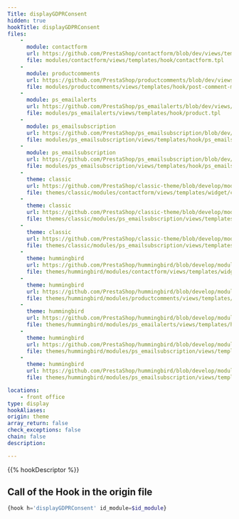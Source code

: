 ```yaml
---
Title: displayGDPRConsent
hidden: true
hookTitle: displayGDPRConsent
files:
    -
      module: contactform
      url: https://github.com/PrestaShop/contactform/blob/dev/views/templates/hook/contactform.tpl
      file: modules/contactform/views/templates/hook/contactform.tpl
    -
      module: productcomments
      url: https://github.com/PrestaShop/productcomments/blob/dev/views/templates/hook/post-comment-modal.tpl
      file: modules/productcomments/views/templates/hook/post-comment-modal.tpl
    -
      module: ps_emailalerts
      url: https://github.com/PrestaShop/ps_emailalerts/blob/dev/views/templates/hook/product.tpl
      file: modules/ps_emailalerts/views/templates/hook/product.tpl
    -
      module: ps_emailsubscription
      url: https://github.com/PrestaShop/ps_emailsubscription/blob/dev/views/templates/hook/ps_emailsubscription-column.tpl
      file: modules/ps_emailsubscription/views/templates/hook/ps_emailsubscription-column.tpl
    -
      module: ps_emailsubscription
      url: https://github.com/PrestaShop/ps_emailsubscription/blob/dev/views/templates/hook/ps_emailsubscription.tpl
      file: modules/ps_emailsubscription/views/templates/hook/ps_emailsubscription.tpl
    -
      theme: classic
      url: https://github.com/PrestaShop/classic-theme/blob/develop/modules/contactform/views/templates/widget/contactform.tpl
      file: themes/classic/modules/contactform/views/templates/widget/contactform.tpl
    -
      theme: classic
      url: https://github.com/PrestaShop/classic-theme/blob/develop/modules/ps_emailsubscription/views/templates/hook/ps_emailsubscription-column.tpl
      file: themes/classic/modules/ps_emailsubscription/views/templates/hook/ps_emailsubscription-column.tpl
    -
      theme: classic
      url: https://github.com/PrestaShop/classic-theme/blob/develop/modules/ps_emailsubscription/views/templates/hook/ps_emailsubscription.tpl
      file: themes/classic/modules/ps_emailsubscription/views/templates/hook/ps_emailsubscription.tpl
    -
      theme: hummingbird
      url: https://github.com/PrestaShop/hummingbird/blob/develop/modules/contactform/views/templates/widget/contactform.tpl
      file: themes/hummingbird/modules/contactform/views/templates/widget/contactform.tpl
    -
      theme: hummingbird
      url: https://github.com/PrestaShop/hummingbird/blob/develop/modules/productcomments/views/templates/hook/post-comment-modal.tpl
      file: themes/hummingbird/modules/productcomments/views/templates/hook/post-comment-modal.tpl
    -
      theme: hummingbird
      url: https://github.com/PrestaShop/hummingbird/blob/develop/modules/ps_emailalerts/views/templates/hook/product.tpl
      file: themes/hummingbird/modules/ps_emailalerts/views/templates/hook/product.tpl
    -
      theme: hummingbird
      url: https://github.com/PrestaShop/hummingbird/blob/develop/modules/ps_emailsubscription/views/templates/hook/ps_emailsubscription-column.tpl
      file: themes/hummingbird/modules/ps_emailsubscription/views/templates/hook/ps_emailsubscription-column.tpl
    -
      theme: hummingbird
      url: https://github.com/PrestaShop/hummingbird/blob/develop/modules/ps_emailsubscription/views/templates/hook/ps_emailsubscription.tpl
      file: themes/hummingbird/modules/ps_emailsubscription/views/templates/hook/ps_emailsubscription.tpl

locations:
    - front office
type: display
hookAliases: 
origin: theme
array_return: false
check_exceptions: false
chain: false
description: 

---
```


{{% hookDescriptor %}}

## Call of the Hook in the origin file

```php
{hook h='displayGDPRConsent' id_module=$id_module}
```
